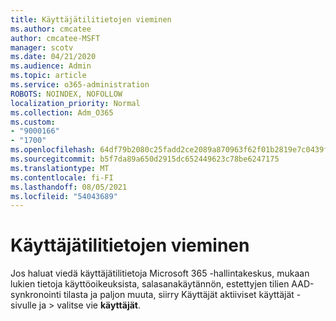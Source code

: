 ```yaml
---
title: Käyttäjätilitietojen vieminen
ms.author: cmcatee
author: cmcatee-MSFT
manager: scotv
ms.date: 04/21/2020
ms.audience: Admin
ms.topic: article
ms.service: o365-administration
ROBOTS: NOINDEX, NOFOLLOW
localization_priority: Normal
ms.collection: Adm_O365
ms.custom:
- "9000166"
- "1700"
ms.openlocfilehash: 64df79b2080c25fadd2ce2089a870963f62f01b2819e7c0439fe6d378fa7d048
ms.sourcegitcommit: b5f7da89a650d2915dc652449623c78be6247175
ms.translationtype: MT
ms.contentlocale: fi-FI
ms.lasthandoff: 08/05/2021
ms.locfileid: "54043689"
---
```

# <a name="export-user-account-information"></a>Käyttäjätilitietojen vieminen

Jos haluat viedä käyttäjätilitietoja Microsoft 365 -hallintakeskus, mukaan lukien tietoja käyttöoikeuksista, salasanakäytännön, estettyjen tilien AAD-synkronointi tilasta ja paljon muuta, siirry Käyttäjät aktiiviset käyttäjät -sivulle ja  >  [](https://go.microsoft.com/fwlink/p/?linkid=834822) valitse vie **käyttäjät**.